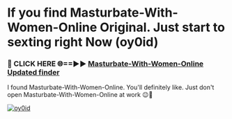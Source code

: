 # If you find Masturbate-With-Women-Online Original. Just start to sexting right Now (oy0id)

<h3>🔴 CLICK HERE 🌐==►► <a href="https://tinyurl.com/mtbk5fxa" rel="nofollow">Masturbate-With-Women-Online Updated finder</a></h3>

I found Masturbate-With-Women-Online. You'll definitely like. Just don't open Masturbate-With-Women-Online at work 😉💬

[![oy0id](https://i.imgur.com/Q8WKrnY.jpeg)](https://tinyurl.com/mtbk5fxa)
